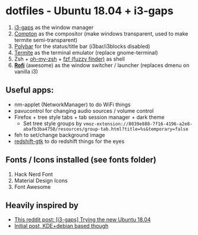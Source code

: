 # dotfiles - Ubuntu 18.04 + i3-gaps
1. [i3-gaps](https://github.com/Airblader/i3) as the window manager
2. [Compton](https://github.com/chjj/compton) as the compositor (make windows transparent, used to make termite semi-transparent)
3. [Polybar](https://github.com/jaagr/polybar) for the status/title bar (i3bar/i3blocks disabled)
5. [Termite](https://github.com/thestinger/termite) as the terminal emulator (replace gnome-terminal)
6. Zsh + [oh-my-zsh](https://github.com/robbyrussell/oh-my-zsh) + [fzf (fuzzy finder)](https://github.com/junegunn/fzf)  as shell
8. [**Rofi**](https://github.com/DaveDavenport/rofi) (awesome) as the window switcher / launcher (replaces dmenu on vanilla i3)


## Useful apps:
- nm-applet (NetworkManager) to do WiFi things
- pavucontrol for changing audio sources / volume control
- Firefox + tree style tabs + tab session manager + dark theme
  - Set tree style groups by `vmoz-extension://8039e888-7f16-4196-a2e8-abafb3ba4750/resources/group-tab.html?title=%s&temporary=false`
- feh to set/change background image
- [redshift-gtk](https://github.com/jonls/redshift) to do redshift things for the eyes

## Fonts / Icons installed (see fonts folder)
1. Hack Nerd Font
2. Material Design Icons
3. Font Awesome

## Heavily inspired by 
 - [This reddit post: [i3-gaps] Trying the new Ubuntu 18.04](https://www.reddit.com/r/unixporn/comments/8gqmtj/i3gaps_trying_the_new_ubuntu_1804/)
 - [Initial post, KDE+debian based though](https://www.reddit.com/r/unixporn/comments/64mihc/i3_kde_plasma_a_match_made_in_heaven/)
 
